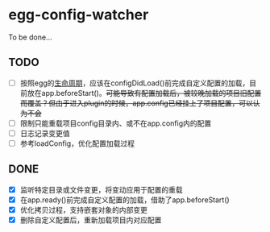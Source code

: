 # egg-config-watcher

To be done...

## TODO
- [ ] 按照egg的[生命周期](https://github.com/eggjs/egg/blob/master/docs/source/en/advanced/loader.md#life-cycles)，应该在configDidLoad()前完成自定义配置的加载，目前放在app.beforeStart()。~~可能导致有配置加载后，被较晚加载的项目旧配置而覆盖？但由于进入plugin的时候，app.config已经挂上了项目配置，可以认为不会~~
- [ ] 限制只能重载项目config目录内、或不在app.config内的配置
- [ ] 日志记录变更值
- [ ] 参考loadConfig，优化配置加载过程

## DONE
- [x] 监听特定目录或文件变更，将变动应用于配置的重载
- [x] 在app.ready()前完成自定义配置的加载，借助了app.beforeStart()
- [x] 优化拷贝过程，支持嵌套对象的内部变更
- [x] 删除自定义配置后，重新加载项目内对应配置

